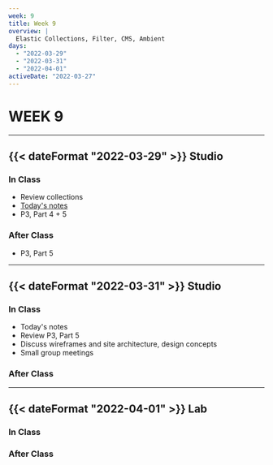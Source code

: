 ```yaml
---
week: 9
title: Week 9
overview: |
  Elastic Collections, Filter, CMS, Ambient
days:
  - "2022-03-29"
  - "2022-03-31"
  - "2022-04-01"
activeDate: "2022-03-27"
---
```

# WEEK 9

---

## {{< dateFormat "2022-03-29" >}} Studio

### In Class
* Review collections
* [Today's notes](https://docs.google.com/document/d/1DQ-yXUKIQAvROthnLSlYTbnCEHUzswGPwhH6QLvpTww/preview)
* P3, Part 4 + 5

### After Class
* P3, Part 5

---

## {{< dateFormat "2022-03-31" >}} Studio

### In Class
* Today's notes
* Review P3, Part 5
* Discuss wireframes and site architecture, design concepts
* Small group meetings

### After Class

---

## {{< dateFormat "2022-04-01" >}} Lab

### In Class

### After Class

